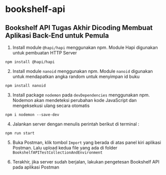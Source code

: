 # bookshelf-api
## Bookshelf API Tugas Akhir Dicoding Membuat Aplikasi Back-End untuk Pemula

1. Install module `@hapi/hapi` menggunakan npm. Module Hapi digunakan untuk pembuatan HTTP Server
```
npm install @hapi/hapi
```

2. Install module `nanoid` menggunakan npm. Module `nanoid` digunakan untuk mendapatkan angka random untuk menyimpan id buku
```
npm install nanoid
```

3. Install package `nodemon` pada `devDependencies` menggunakan npm. Nodemon akan mendeteksi perubahan kode JavaScript dan mengeksekusi ulang secara otomatis
```
npm i nodemon --save-dev
```

4. Jalankan server dengan menulis perintah berikut di terminal :
```
npm run start
```

5. Buka Postman, klik tombol `Import` yang berada di atas panel kiri aplikasi Postman. Lalu upload kedua file yang ada di folder `BookshelfAPITestCollectionAndEnvironment`

6. Terakhir, jika server sudah berjalan, lakukan pengetesan Bookshelf API pada aplikasi Postman

